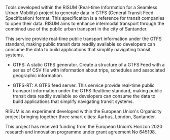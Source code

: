 Tools developed within the RISUM (Real-time Information for a Seamless Urban Mobility) project to generate data in GTFS (General Transit Feed Specification) format. This specification is a reference for transit companies to open their data. RISUM aims to enhance intermodal transport through the combined use of the public urban transport in the city of Santander.

This service provide real-time public transport information under the GTFS standard, making public transit data readily available so developers can consume the data to build applications that simplify navigating transit systems.


- GTFS: A static GTFS generator. Create a structure of a GTFS Feed with a series of CSV file with information about trips, schedules and associated geographic information.

- GTFS-RT: A GTFS feed server. This service provide real-time public transport information under the GTFS Realtime standard, making public transit data readily available so developers can consume the data to build applications that simplify navigating transit systems.


RISUM is an experiment developed within the European Union's Organicity project bringing together three smart cities: Aarhus, London, Santander.

This project has received funding from the European Union’s Horizon 2020 research and innovation programme under grant agreement No 645198.